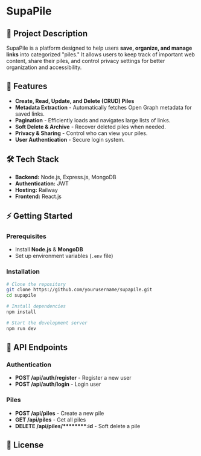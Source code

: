 # SupaPile

## 📌 Project Description

SupaPile is a platform designed to help users **save, organize, and manage links** into categorized "piles." It allows users to keep track of important web content, share their piles, and control privacy settings for better organization and accessibility.

## 🚀 Features

- **Create, Read, Update, and Delete (CRUD) Piles**
- **Metadata Extraction** - Automatically fetches Open Graph metadata for saved links.
- **Pagination** - Efficiently loads and navigates large lists of links.
- **Soft Delete & Archive** - Recover deleted piles when needed.
- **Privacy & Sharing** - Control who can view your piles.
- **User Authentication** - Secure login system.

## 🛠️ Tech Stack

- **Backend:** Node.js, Express.js, MongoDB
- **Authentication:** JWT
- **Hosting:** Railway
- **Frontend:** React.js

## ⚡ Getting Started

### Prerequisites

- Install **Node.js** & **MongoDB**
- Set up environment variables (`.env` file)

### Installation

```bash
# Clone the repository
git clone https://github.com/yourusername/supapile.git
cd supapile

# Install dependencies
npm install

# Start the development server
npm run dev
```

## 📡 API Endpoints

### Authentication

- **POST /api/auth/register** - Register a new user
- **POST /api/auth/login** - Login user

### Piles

- **POST /api/piles** - Create a new pile
- **GET /api/piles** - Get all piles
- **DELETE /api/piles/\*\*\*\*****:id** - Soft delete a pile

## 📜 License


